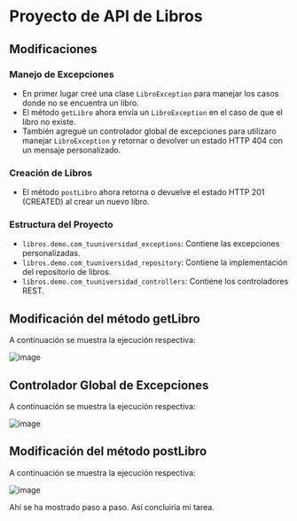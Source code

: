 # Proyecto de API de Libros

## Modificaciones

### Manejo de Excepciones

- En primer lugar creé una clase `LibroException` para manejar los casos donde no se encuentra un libro.
- El método `getLibro` ahora envía un `LibroException` en el caso de que el libro no existe.
- También agregué un controlador global de excepciones para utilizaro manejar `LibroException` y retornar o devolver un estado HTTP 404 con un mensaje personalizado.

### Creación de Libros

- El método `postLibro` ahora retorna o devuelve el estado HTTP 201 (CREATED) al crear un nuevo libro.

### Estructura del Proyecto

- `libros.demo.com_tuuniversidad_exceptions`: Contiene las excepciones personalizadas.
- `libros.demo.com_tuuniversidad_repository`: Contiene la implementación del repositorio de libros.
- `libros.demo.com_tuuniversidad_controllers`: Contiene los controladores REST.

## Modificación del método getLibro

A continuación se muestra la ejecución respectiva:

![image](https://github.com/Cinthya-banchon/Modificar-Web-API-de-Libro/assets/170268641/a0632023-e2a0-4cd8-9912-cd2f8f06600f)

## Controlador Global de Excepciones

A continuación se muestra la ejecución respectiva:

![image](https://github.com/Cinthya-banchon/Modificar-Web-API-de-Libro/assets/170268641/9686825b-225f-4c1e-843a-dac1cd40e0a6)

## Modificación del método postLibro

A continuación se muestra la ejecución respectiva:

![image](https://github.com/Cinthya-banchon/Modificar-Web-API-de-Libro/assets/170268641/2c015815-2d31-4d7d-b6ca-4a5b6854f804)

Ahí se ha mostrado paso a paso. 
Así concluiría mi tarea.
